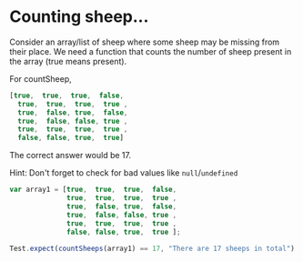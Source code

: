 # Counting sheep...

Consider an array/list of sheep where some sheep may be missing from their place. We need a function that counts the number of sheep present in the array (true means present).

For countSheep,

```javascript
[true,  true,  true,  false,
  true,  true,  true,  true ,
  true,  false, true,  false,
  true,  false, false, true ,
  true,  true,  true,  true ,
  false, false, true,  true]
```

The correct answer would be 17.

Hint: Don't forget to check for bad values like `null`/`undefined`

```javascript
var array1 = [true,  true,  true,  false,
              true,  true,  true,  true ,
              true,  false, true,  false,
              true,  false, false, true ,
              true,  true,  true,  true ,
              false, false, true,  true ];
              
Test.expect(countSheeps(array1) == 17, "There are 17 sheeps in total")
```

